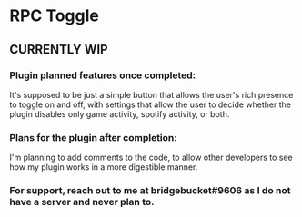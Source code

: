 # RPC Toggle

## CURRENTLY WIP

### Plugin planned features once completed:

It's supposed to be just a simple button that allows the user's rich presence to toggle 
on and off, with settings that allow the user to decide whether the plugin disables 
only game activity, spotify activity, or both.

### Plans for the plugin after completion:

I'm planning to add comments to the code, to allow other developers to see how 
my plugin works in a more digestible manner.

### For support, reach out to me at bridgebucket#9606 as I do not have a server and never plan to.
